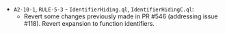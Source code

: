 - `A2-10-1`, `RULE-5-3` - `IdentifierHiding.ql`, `IdentifierHidingC.ql`:
  - Revert some changes previously made in PR #546 (addressing issue #118). Revert expansion to function identifiers.